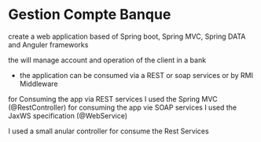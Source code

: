 # Gestion Compte Banque
create a web application based of Spring boot, Spring MVC, Spring DATA and Anguler frameworks

the will manage account and operation of the client in a bank
- the application can be consumed via a REST or soap services
or by RMI Middleware 

for Consuming the app via REST services I used the Spring MVC (@RestController)
for consuming the app vie SOAP services I used the JaxWS specification (@WebService)

I used a small anular controller  for consume the Rest Services
